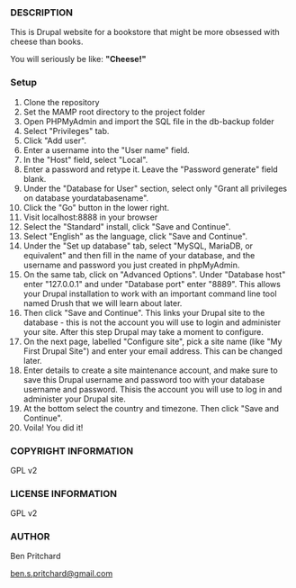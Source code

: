 ### DESCRIPTION

This is Drupal website for a bookstore that might be more obsessed with cheese than books.

You will seriously be like: **"Cheese!"**

### Setup

1. Clone the repository
2. Set the MAMP root directory to the project folder
3. Open PHPMyAdmin and import the SQL file in the db-backup folder
4. Select "Privileges" tab.
5. Click "Add user".
6. Enter a username into the "User name" field.
7. In the "Host" field, select "Local".
8. Enter a password and retype it. Leave the "Password generate" field blank.
9. Under the "Database for User" section, select only "Grant all privileges on database yourdatabasename".
10. Click the "Go" button in the lower right.
11. Visit localhost:8888 in your browser
12. Select the "Standard" install, click "Save and Continue".
13. Select "English" as the language, click "Save and Continue".
14. Under the "Set up database" tab, select "MySQL, MariaDB, or equivalent" and then fill in the name of your database, and the username and password you just created in phpMyAdmin.
15. On the same tab, click on "Advanced Options". Under "Database host" enter "127.0.0.1" and under "Database port" enter "8889". This allows your Drupal installation to work with an important command line tool named Drush that we will learn about later.
16. Then click "Save and Continue". This links your Drupal site to the database - this is not the account you will use to login and administer your site. After this step Drupal may take a moment to configure.
17. On the next page, labelled "Configure site", pick a site name (like "My First Drupal Site") and enter your email address. This can be changed later.
18. Enter details to create a site maintenance account, and make sure to save this Drupal username and password too with your database username and password. Thisis the account you will use to log in and administer your Drupal site.
19. At the bottom select the country and timezone. Then click "Save and Continue".
20. Voila! You did it!

### COPYRIGHT INFORMATION

GPL v2

### LICENSE INFORMATION

GPL v2

### AUTHOR

Ben Pritchard

ben.s.pritchard@gmail.com
